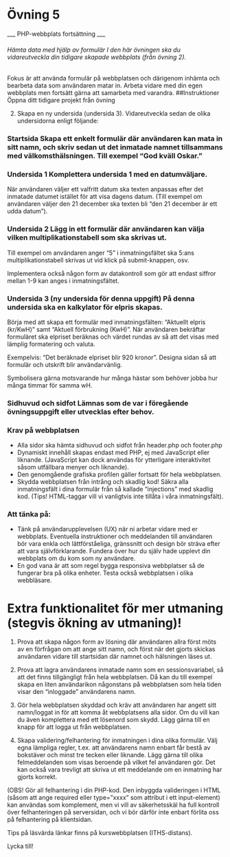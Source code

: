 # Övning 5
___ PHP-webbplats fortsättning ___

###### Hämta data med hjälp av formulär I den här övningen ska du vidareutveckla din tidigare skapade webbplats (från övning 2).

Fokus är att använda formulär på webbplatsen och därigenom inhämta och bearbeta data som användaren matar in. Arbeta vidare med din egen webbplats men fortsätt gärna att samarbeta med varandra. ##Instruktioner Öppna ditt tidigare projekt från övning

2. Skapa en ny undersida (undersida 3). Vidareutveckla sedan de olika undersidorna enligt följande:

### Startsida Skapa ett enkelt formulär där användaren kan mata in sitt namn, och skriv sedan ut det inmatade namnet tillsammans med välkomsthälsningen. Till exempel “God kväll Oskar.”

### Undersida 1 Komplettera undersida 1 med en datumväljare.
När användaren väljer ett valfritt datum ska texten anpassas efter det inmatade datumet istället för att visa dagens datum. (Till exempel om användaren väljer den 21 december ska texten bli “den 21 december är ett udda datum”).

### Undersida 2 Lägg in ett formulär där användaren kan välja vilken multiplikationstabell som ska skrivas ut.
Till exempel om användaren anger “5” i inmatningsfältet ska 5:ans multiplikationstabell skrivas ut vid klick på submit-knappen, osv.

Implementera också någon form av datakontroll som gör att endast siffror mellan 1-9 kan anges i inmatningsfältet.

### Undersida 3 (ny undersida för denna uppgift) På denna undersida ska en kalkylator för elpris skapas.
Börja med att skapa ett formulär med inmatningsfälten: “Aktuellt elpris (kr/KwH)” samt “Aktuell förbrukning (KwH)”. När användaren bekräftar formuläret ska elpriset beräknas och värdet rundas av så att det visas med lämplig formatering och valuta.

Exempelvis: “Det beräknade elpriset blir 920 kronor”. Designa sidan så att formulär och utskrift blir användarvänlig.

Symbolisera gärna motsvarande hur många hästar som behöver jobba hur många timmar för samma wH.

### Sidhuvud och sidfot Lämnas som de var i föregående övningsuppgift eller utvecklas efter behov.

### Krav på webbplatsen
- Alla sidor ska hämta sidhuvud och sidfot från header.php och footer.php
- Dynamiskt innehåll skapas endast med PHP, ej med JavaScript eller liknande. (JavaScript kan dock användas för ytterligare interaktivitet såsom utfällbara menyer och liknande).
- Den genomgående grafiska profilen gäller fortsatt för hela webbplatsen.
- Skydda webbplatsen från intrång och skadlig kod! Säkra alla inmatningsfält i dina formulär från så kallade “injections” med skadlig kod. (Tips! HTML-taggar vill vi vanligtvis inte tillåta i våra inmatningsfält).

### Att tänka på:
- Tänk på användarupplevelsen (UX) när ni arbetar vidare med er webbplats. Eventuella instruktioner och meddelanden till användaren bör vara enkla och lättförståeliga, gränssnitt och design bör sträva efter att vara självförklarande. Fundera över hur du själv hade upplevt din webbplats om du kom som ny användare.
- En god vana är att som regel bygga responsiva webbplatser så de fungerar bra på olika enheter. Testa också webbplatsen i olika webbläsare.

# Extra funktionalitet för mer utmaning (stegvis ökning av utmaning)!

1. Prova att skapa någon form av lösning där användaren allra först möts av en förfrågan om att ange sitt namn, och först när det gjorts skickas användaren vidare till startsidan där namnet och hälsningen läses ut.

2. Prova att lagra användarens inmatade namn som en sessionsvariabel, så att det finns tillgängligt från hela webbplatsen. Då kan du till exempel skapa en liten användarikon någonstans på webbplatsen som hela tiden visar den “inloggade” användarens namn.

3. Gör hela webbplatsen skyddad och kräv att användaren har angett sitt namn/loggat in för att komma åt webbplatsens alla sidor. Om du vill kan du även komplettera med ett lösenord som skydd. Lägg gärna till en knapp för att logga ut från webbplatsen.

4. Skapa validering/felhantering för inmatningen i dina olika formulär. Välj egna lämpliga regler, t.ex. att användarens namn enbart får bestå av bokstäver och minst tre tecken eller liknande. Lägg gärna till olika felmeddelanden som visas beroende på vilket fel användaren gör. Det kan också vara trevligt att skriva ut ett meddelande om en inmatning har gjorts korrekt.

(OBS! Gör all felhantering i din PHP-kod. Den inbyggda valideringen i HTML (såsom att ange required eller type=”xxxx” som attribut i ett input-element) kan användas som komplement, men vi vill av säkerhetsskäl ha full kontroll över felhanteringen på serversidan, och vi bör därför inte enbart förlita oss på felhantering på klientsidan.

Tips på läsvärda länkar finns på kurswebbplatsen (ITHS-distans).

Lycka till!
